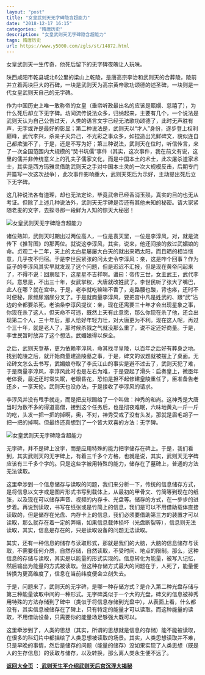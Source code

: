 ```yaml
---
layout: "post"
title: "女皇武则天无字碑隐含超能力"
date: "2018-12-17 16:15"
categories: "隋唐历史"
description: "女皇武则天无字碑隐含超能力"
tags: 隋唐历史
url: https://www.y5000.com/zgls/st/14872.html
---
```






女皇武则天一生传奇，他死后留下的无字碑夜魄让人玩味。

陕西咸阳市乾县城北6公里的梁山上乾陵，是唐高宗李治和武则天的合葬陵，陵前并立着两块巨大的石碑，一块是武则天为高宗黄帝歌功颂德的述圣碑，一块则是一代女皇武则天自己的无字碑。

作为中国历史上唯一敢称帝的女皇（垂帘听政最出名的应该是甄嬛、慈禧了），为什么死后却立下无字碑。坊间流传说法众多，归纳起来，主要有几个，一个说法是武则天认为自己公告过天，人类的语言文字已经无法歌功颂德了，此时无声胜有声，无字或许是最好的彰显；第二种说法是，武则天以“才人”身份，逐步登上权利巅峰，武代李兴，杀亲子灭异己，不光彩之事众多，如捏造出光鲜碑文，貌似连自己都欺骗不了，于是，还是不写为好；第三种说法，武则天在位时，听信传言，来了一次全国范围内大规模的“焚书坑儒”事件（其实，这次事件，我在前文有说，这里的儒并非传统意义上的孔夫子儒家文化，而是中国本土的术士，此次屠杀道家术士，其实是西方玛雅灵借助武则天之手对中国本土灵的一次大规模反击，后期专门开篇写一次这次战争），此次事件影响重大，武则天死后为示好，主动提出死后立下无字碑。

这几种说法各有道理，却也无法定论，毕竟武帝已经香消玉殒，真实的目的也无从考证。但除了上述几种说法外，武则天无字碑是否还有其他未知的秘密。请大家紧随老麦的文字，去探寻那一段鲜为人知的惊天大秘密！

![女皇武则天无字碑隐含超能力](/uploads/allimg/170224/6-1F224100150527.JPG)

诸位熟知，武则天时期出过两位高人，一位是袁天罡，一位是李淳风，对，就是流传下《推背图》的那两位。就说这李淳风，其实，说来，他还间接的救过武媚娘的命。贞观二十二年，天上的太白星屡屡大白天的就出来晒太阳，而且晒的相当惬意，几乎夜不归宿。于是李世民紧张的问太史令李淳风：亲，这是咋个回事？作为臣子的李淳风其实早就发现了这个问题，但是迟迟不汇报，但是现在黄帝问起来了，不得不说：回禀陛下，这星星不吉祥啊。谶曰：帝传三世，女主武王，武代李兴。意思是，不出三十年，女武掌权，大唐就改姓武了。李世民听了张大了嘴巴，此人在哪？就在宫中。于是，老李就吃嘛嘛不香了，走路腰也酸，背也疼，还时不时便秘，尿频尿溺尿分叉了。于是就商量李淳风，要把宫中凡是姓武的、跟“武”沾边的全都要杀死。老油条李淳风提议：亲，现在还需要三十年才会出现星象之事，你现在杀了这人，但天命不可违，既然上天有此意愿，那么你现在杀了他，还会出现第二个人，三十年后，那人恰好年轻力壮，对大唐更为不利。现在这人呢，再过个三十年，就是老人了，那时候杀戮之气就没那么重了，说不定还好商量。于是，李世民暂时放弃了这个想法。武媚娘得以保全。

之后，武则天登基，更为依赖李淳风，命其找寻皇陵，以百年之后好有葬身之地。找到乾陵之后，就开始商量建造陵墓之事，于是，碑文的议题就被摆上了桌面。无论碑文怎么去书写，武媚娘夺取了李氏江山的事实是避不过去了，武则天犯了难，于是商量李淳风，李淳风此时也是左右为难，于是耍起了滑头：启奏皇上，微臣年老体衰，最近还时常失眠，老眼昏花，恐怕是担不起修建皇陵重任了，臣准备告老还乡，一享天伦。武则天也没办法，于是接收了李淳风的请求。

李淳风并没有甩手就走，而是把皮球踢给了一个叫做：神秀的和尚。这神秀是大唐当时为数不多的得道高僧，接到这个任务后，也是彻夜难眠，六味地黄丸一斤一斤的吃，头发一把一把的掉啊，奥，不对，神秀受戒了没有头发，那就是眉毛胡子一把一把的掉啊。但最终还真想到了一个皆大欢喜的方法：无字碑。

![女皇武则天无字碑隐含超能力](/uploads/allimg/170224/6-1F224100250139.JPG)

无字碑，并不是碑上没字，而是应用特殊的能力把字储存在碑上。于是，我们看到，其实武则天的无字碑上，有着三千多个方格，也就是说，其实，武则天无字碑应该有三千多个字的。只是这些字被用特殊的能力，储存在了墓碑上，普通的方法无法读取。

这里牵涉到一个信息储存与读取的问题，我们来分析一下，传统的信息储存方式，是将信息以文字或是图片形式书写到载体上，从最初的甲骨文、竹简等到现在的纸张，以及现在可以储存声音、视频的内存卡、光盘等。储存的方式，在一步步的进步着。再说到读取，书写在纸张或是竹简上的信息，我们是可以不用借助载体直接读取的，但是储存在光盘、内存卡上的信息，我们必须要借助第三方的装置才可以读取，那么就存在着一定的弊端，如果信息载体损坏（光盘断裂等），信息则无法读取，其实，信息是存在的，只是读取设备的问题无法读取。

其实，还有一种信息的储存与读取形式，那就是我们的大脑，大脑的信息储存与读取，不需要任何介质，自然存储，自然读取，不受时间、地点的限制。那么，这种信息的存储与读取，其实是以能量的形式实现的。信息转化为能量，被写入记忆，然后输出为能量的方式被读取。但这种存储方式最大的问题在于，人死了，能量便转换为更高维度了，信息在当前纬度便会立刻失去。

于是，问题来了，武则天的无字碑，是哪一种存储方式？是介入第二种光盘存储与第三种能量读取中间的一种形式。无字碑类似于一个大的光盘，碑文的信息被神秀用特殊的方法存储到了碑中（类似于将信息存储到光盘中），从表面上看，什么都没有，其实信息被储存在了碑上，只有特定的能量才可以读取。而这种能量的读取，不用借助设备，只需要你的能量场足够强大既可以。

这里牵涉到了，人类的思想（其实，所谓的思想就是信息的存储）能不能被读取，在很多的科幻片中都描绘了人类思想被读取的场景。其实，人类思想读取并不难，只是早晚的事情，然后是储存的问题（能量的储存）没如果实现了人类思想（既是人的生存信息）的读取与储存，以及转换，那么离人类永生便不远了。

**[返回大全页](https://www.y5000.com/zgls/st/18071.html)** **：**[
**武则天生平介绍武则天后宫沉浮大揭秘**](https://www.y5000.com/zgls/st/18071.html)
